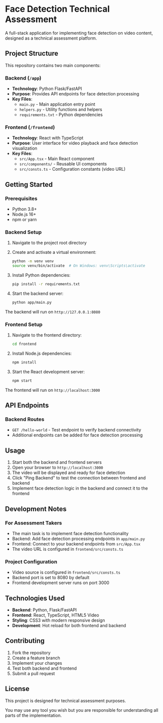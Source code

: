 # Face Detection Technical Assessment

A full-stack application for implementing face detection on video content, designed as a technical assessment platform.

## Project Structure

This repository contains two main components:

### Backend (`/app`)
- **Technology**: Python Flask/FastAPI
- **Purpose**: Provides API endpoints for face detection processing
- **Key Files**:
  - `main.py` - Main application entry point
  - `helpers.py` - Utility functions and helpers
  - `requirements.txt` - Python dependencies

### Frontend (`/frontend`)
- **Technology**: React with TypeScript
- **Purpose**: User interface for video playback and face detection visualization
- **Key Files**:
  - `src/App.tsx` - Main React component
  - `src/components/` - Reusable UI components
  - `src/consts.ts` - Configuration constants (video URL)

## Getting Started

### Prerequisites
- Python 3.8+
- Node.js 16+
- npm or yarn

### Backend Setup

1. Navigate to the project root directory
2. Create and activate a virtual environment:
   ```bash
   python -m venv venv
   source venv/bin/activate  # On Windows: venv\Scripts\activate
   ```

3. Install Python dependencies:
   ```bash
   pip install -r requirements.txt
   ```

4. Start the backend server:
   ```bash
   python app/main.py
   ```

The backend will run on `http://127.0.0.1:8080`

### Frontend Setup

1. Navigate to the frontend directory:
   ```bash
   cd frontend
   ```

2. Install Node.js dependencies:
   ```bash
   npm install
   ```

3. Start the React development server:
   ```bash
   npm start
   ```

The frontend will run on `http://localhost:3000`

## API Endpoints

### Backend Routes
- `GET /hello-world` - Test endpoint to verify backend connectivity
- Additional endpoints can be added for face detection processing

## Usage

1. Start both the backend and frontend servers
2. Open your browser to `http://localhost:3000`
3. The video will be displayed and ready for face detection
4. Click "Ping Backend" to test the connection between frontend and backend
5. Implement face detection logic in the backend and connect it to the frontend

## Development Notes

### For Assessment Takers
- The main task is to implement face detection functionality
- Backend: Add face detection processing endpoints in `app/main.py`
- Frontend: Connect to your backend endpoints from `src/App.tsx`
- The video URL is configured in `frontend/src/consts.ts`

### Project Configuration
- Video source is configured in `frontend/src/consts.ts`
- Backend port is set to 8080 by default
- Frontend development server runs on port 3000

## Technologies Used

- **Backend**: Python, Flask/FastAPI
- **Frontend**: React, TypeScript, HTML5 Video
- **Styling**: CSS3 with modern responsive design
- **Development**: Hot reload for both frontend and backend

## Contributing

1. Fork the repository
2. Create a feature branch
3. Implement your changes
4. Test both backend and frontend
5. Submit a pull request

## License

This project is designed for technical assessment purposes.

You may use any tool you wish but you are responsible for understanding all parts of the implementation.